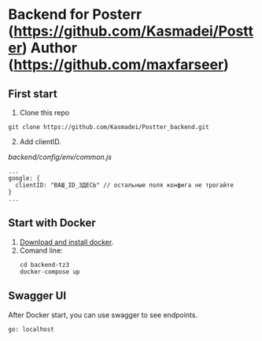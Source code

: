 Backend for Posterr (https://github.com/Kasmadei/Postter)
Author (https://github.com/maxfarseer)
===

## First start
1. Clone this repo
  ```
  git clone https://github.com/Kasmadei/Postter_backend.git
  ```
2. Add clientID.

_backend/config/env/common.js_

```
...
google: {
  clientID: "ВАШ_ID_ЗДЕСЬ" // остальные поля конфига не трогайте
}
...
```

## Start with Docker


1. [Download and install docker](https://store.docker.com/).
2. Comand line:
   ```
   cd backend-tz3 
   docker-compose up
   ```

## Swagger UI

After Docker start, you can use swagger to see endpoints.
```
go: localhost
```
